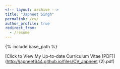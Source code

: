 ```yaml
---
<!-- layout: archive -->
title: "Japneet Singh"
permalink: /cv/
author_profile: true
redirect_from:
  - /resume
---
```


{% include base_path %}

[Click to View My Up-to-date Curriculum Vitae [PDF]](http://japneet644.github.io/files/CV_Japneet (2).pdf)
